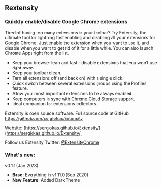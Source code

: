 ## Rextensity

### Quickly enable/disable Google Chrome extensions

Tired of having too many extensions in your toolbar? Try Extensity, the ultimate tool
for lightning fast enabling and disabling all your extensions for Google Chrome.
Just enable the extension when you want to use it, and disable when you want to
get rid of it for a little while. You can also launch Chrome Apps right from the list.

* Keep your browser lean and fast - disable extensions that you won't use right away.
* Keep your toolbar clean.
* Turn all extensions off (and back on) with a single click.
* Quick switch between several extensions groups using the Profiles feature.
* Allow your most important extensions to be always enabled.
* Keep computers in sync with Chrome Cloud Storage support.
* Ideal companion for extensions collectors.

Extensity is open source software. Full source code at GitHub https://github.com/sergiokas/Extensity

Website: [https://sergiokas.github.io/Extensity/](https://sergiokas.github.io/Extensity/)

Follow us Extensity Twitter: [@ExtensityChrome](https://twitter.com/ExtensityChrome)

### What's new:

v0.1.1 (Jan 2023)
- **Base**: Everything in v1.11.0 (Sep 2020)
- **New Feature**: Added Dark Theme


